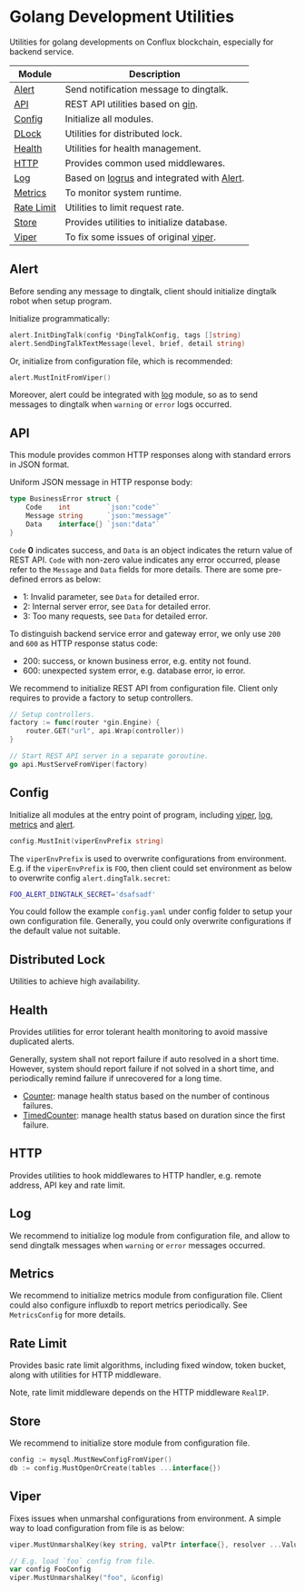 # Golang Development Utilities
Utilities for golang developments on Conflux blockchain, especially for backend service.

|Module|Description|
|------|-------|
|[Alert](#alert)|Send notification message to dingtalk.|
|[API](#api)|REST API utilities based on [gin](https://github.com/gin-gonic/gin).|
|[Config](#config)|Initialize all modules.|
|[DLock](#distributed-lock)|Utilities for distributed lock.|
|[Health](#health)|Utilities for health management.|
|[HTTP](#http)|Provides common used middlewares.|
|[Log](#log)|Based on [logrus](https://github.com/sirupsen/logrus) and integrated with [Alert](#alert).|
|[Metrics](#metrics)|To monitor system runtime.|
|[Rate Limit](#rate-limit)|Utilities to limit request rate.|
|[Store](#store)|Provides utilities to initialize database.|
|[Viper](#viper)|To fix some issues of original [viper](https://github.com/spf13/viper).|

## Alert
Before sending any message to dingtalk, client should initialize dingtalk robot when setup program.

Initialize programmatically:
```go
alert.InitDingTalk(config *DingTalkConfig, tags []string)
alert.SendDingTalkTextMessage(level, brief, detail string)
```

Or, initialize from configuration file, which is recommended:
```go
alert.MustInitFromViper()
```

Moreover, alert could be integrated with [log](#log) module, so as to send messages to dingtalk when `warning` or `error` logs occurred.

## API
This module provides common HTTP responses along with standard errors in JSON format.

Uniform JSON message in HTTP response body:
```go
type BusinessError struct {
	Code    int         `json:"code"`
	Message string      `json:"message"`
	Data    interface{} `json:"data"`
}
```

`Code` **0** indicates success, and `Data` is an object indicates the return value of REST API. `Code` with non-zero value indicates any error occurred, please refer to the `Message` and `Data` fields for more details. There are some pre-defined errors as below:

- 1: Invalid parameter, see `Data` for detailed error.
- 2: Internal server error, see `Data` for detailed error.
- 3: Too many requests, see `Data` for detailed error.

To distinguish backend service error and gateway error, we only use `200` and `600` as HTTP response status code:

- 200: success, or known business error, e.g. entity not found.
- 600: unexpected system error, e.g. database error, io error.

We recommend to initialize REST API from configuration file. Client only requires to provide a factory to setup controllers.

```go
// Setup controllers.
factory := func(router *gin.Engine) {
    router.GET("url", api.Wrap(controller))
}

// Start REST API server in a separate goroutine.
go api.MustServeFromViper(factory)
```

## Config
Initialize all modules at the entry point of program, including [viper](#viper), [log](#log), [metrics](#metrics) and [alert](#alert).

```go
config.MustInit(viperEnvPrefix string)
```

The `viperEnvPrefix` is used to overwrite configurations from environment. E.g. if the `viperEnvPrefix` is `FOO`, then client could set environment as below to overwrite config `alert.dingTalk.secret`:

```sh
FOO_ALERT_DINGTALK_SECRET='dsafsadf'
```

You could follow the example `config.yaml` under config folder to setup your own configuration file. Generally, you could only overwrite configurations if the default value not suitable.

## Distributed Lock
Utilities to achieve high availability.

## Health
Provides utilities for error tolerant health monitoring to avoid massive duplicated alerts.

Generally, system shall not report failure if auto resolved in a short time. However, system should report failure if not solved in a short time, and periodically remind failure if unrecovered for a long time.

- [Counter](./health/counter.go): manage health status based on the number of continous failures.
- [TimedCounter](./health/timed_counter.go): manage health status based on duration since the first failure.

## HTTP
Provides utilities to hook middlewares to HTTP handler, e.g. remote address, API key and rate limit.

## Log
We recommend to initialize log module from configuration file, and allow to send dingtalk messages when `warning` or `error` messages occurred.

## Metrics
We recommend to initialize metrics module from configuration file. Client could also configure influxdb to report metrics periodically. See `MetricsConfig` for more details.

## Rate Limit
Provides basic rate limit algorithms, including fixed window, token bucket, along with utilities for HTTP middleware.

Note, rate limit middleware depends on the HTTP middleware `RealIP`.

## Store
We recommend to initialize store module from configuration file.

```go
config := mysql.MustNewConfigFromViper()
db := config.MustOpenOrCreate(tables ...interface{})
```

## Viper
Fixes issues when unmarshal configurations from environment. A simple way to load configuration from file is as below:

```go
viper.MustUnmarshalKey(key string, valPtr interface{}, resolver ...ValueResolver)

// E.g. load `foo` config from file.
var config FooConfig
viper.MustUnmarshalKey("foo", &config)
```
